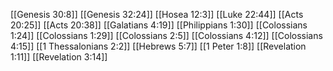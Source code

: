 [[Genesis 30:8]]
[[Genesis 32:24]]
[[Hosea 12:3]]
[[Luke 22:44]]
[[Acts 20:25]]
[[Acts 20:38]]
[[Galatians 4:19]]
[[Philippians 1:30]]
[[Colossians 1:24]]
[[Colossians 1:29]]
[[Colossians 2:5]]
[[Colossians 4:12]]
[[Colossians 4:15]]
[[1 Thessalonians 2:2]]
[[Hebrews 5:7]]
[[1 Peter 1:8]]
[[Revelation 1:11]]
[[Revelation 3:14]]
